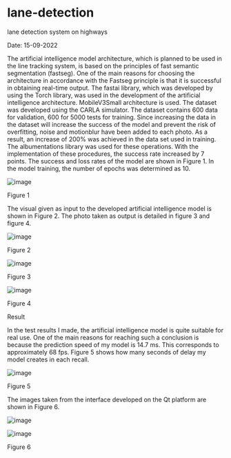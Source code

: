 # lane-detection
lane detection system on highways

Date: 15-09-2022


The artificial intelligence model architecture, which is planned to be used in the line tracking system, is based on the principles of fast semantic segmentation (fastseg). One of the main reasons for choosing the architecture in accordance with the Fastseg principle is that it is successful in obtaining real-time output. The fastai library, which was developed by using the Torch library, was used in the development of the artificial intelligence architecture. MobileV3Small architecture is used. The dataset was developed using the CARLA simulator. The dataset contains 600 data for validation, 600 for 5000 tests for training.
Since increasing the data in the dataset will increase the success of the model and prevent the risk of overfitting, noise and motionblur have been added to each photo. As a result, an increase of 200% was achieved in the data set used in training. The albumentations library was used for these operations. With the implementation of these procedures, the success rate increased by 7 points. The success and loss rates of the model are shown in Figure 1. In the model training, the number of epochs was determined as 10.

![image](https://user-images.githubusercontent.com/71135790/190428600-d8aeef13-0fe7-46a8-b1db-3d4a612e6975.png)

Figure 1

The visual given as input to the developed artificial intelligence model is shown in Figure 2. The photo taken as output is detailed in figure 3 and figure 4.

![image](https://user-images.githubusercontent.com/71135790/190429254-ff84520a-1358-4361-bb5e-b51658c80e59.png)

Figure 2

![image](https://user-images.githubusercontent.com/71135790/190429312-b054dcb4-0483-424f-bf74-e0af0b8ac9e2.png)

Figure 3

![image](https://user-images.githubusercontent.com/71135790/190429660-8179deb4-15e8-4751-8173-8800f15b21e0.png)

Figure 4

Result

In the test results I made, the artificial intelligence model is quite suitable for real use. One of the main reasons for reaching such a conclusion is because the prediction speed of my model is 14.7 ms. This corresponds to approximately 68 fps. Figure 5 shows how many seconds of delay my model creates in each recall.

![image](https://user-images.githubusercontent.com/71135790/190430647-0b97b8d2-0b06-4ddc-893e-0ca75749f6e6.png)

Figure 5

The images taken from the interface developed on the Qt platform are shown in Figure 6.

![image](https://user-images.githubusercontent.com/71135790/190430827-1168fb70-1e77-4905-9f58-71e9fac1df27.png)

![image](https://user-images.githubusercontent.com/71135790/190430863-e2853e09-3784-4ba6-9c90-0dc61a4f970b.png)

Figure 6


